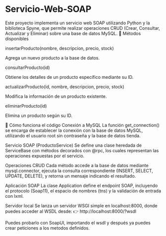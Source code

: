 # Servicio-Web-SOAP
Este proyecto implementa un servicio web SOAP utilizando Python y la biblioteca Spyne, que permite realizar operaciones CRUD (Crear, Consultar, Actualizar y Eliminar) sobre una base de datos MySQL.
📌 Métodos disponibles

insertarProducto(nombre, descripcion, precio, stock)

Agrega un nuevo producto a la base de datos.

consultarProducto(id)

Obtiene los detalles de un producto específico mediante su ID.

actualizarProducto(id, nombre, descripcion, precio, stock)

Modifica la información de un producto existente.

eliminarProducto(id)

Elimina un producto según su ID.

🚀 Cómo funciona el código
Conexión a MySQL
La función get_connection() se encarga de establecer la conexión con la base de datos MySQL, utilizando el usuario root sin contraseña y la base de datos tienda.

Servicio SOAP (ProductoService)
Se define una clase heredada de ServiceBase con métodos decorados con @rpc, los cuales representan las operaciones expuestas por el servicio.

Operaciones CRUD
Cada método accede a la base de datos mediante mysql.connector, ejecuta la consulta correspondiente (INSERT, SELECT, UPDATE, DELETE), y retorna un mensaje indicando el resultado.

Aplicación SOAP
La clase Application define el endpoint SOAP, incluyendo el protocolo (Soap11), el espacio de nombres (tns) y la validación de entrada con lxml.

Servidor local
Se lanza un servidor WSGI simple en localhost:8000, donde puedes acceder al WSDL desde:
👉 http://localhost:8000/?wsdl

Puedes probarlo con SoapUI, importando el wsdl y después ya puedes crear peticiones a los metodos definidos.
